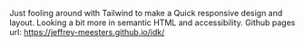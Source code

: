 Just fooling around with Tailwind to make a Quick responsive design and layout.
Looking a bit more in semantic HTML and accessibility.
Github pages url: https://jeffrey-meesters.github.io/idk/
